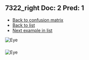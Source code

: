 ## 7322_right Doc: 2 Pred: 1
- [Back to confusion matrix](https://github.com/juliandewit/kaggle_retinopathy/blob/master/matrix.md)
- [Back to list](https://github.com/juliandewit/kaggle_retinopathy/blob/master/lists/21/list.md)
- [Next example in list](https://github.com/juliandewit/kaggle_retinopathy/blob/master/lists/21/73/7342_right.md)

![Eye](https://retinopaty.blob.core.windows.net/size1024/7322_right_2.jpeg)

### 

![Eye]()

